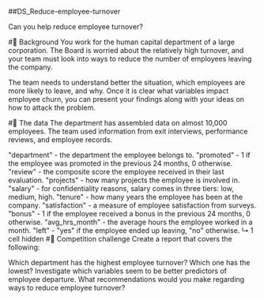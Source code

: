 ##DS_Reduce-employee-turnover

Can you help reduce employee turnover?

#📖 Background
You work for the human capital department of a large corporation. The Board is worried about the relatively high turnover, and your team must look into ways to reduce the number of employees leaving the company.

The team needs to understand better the situation, which employees are more likely to leave, and why. Once it is clear what variables impact employee churn, you can present your findings along with your ideas on how to attack the problem.

#💾 The data
The department has assembled data on almost 10,000 employees. The team used information from exit interviews, performance reviews, and employee records.

"department" - the department the employee belongs to.
"promoted" - 1 if the employee was promoted in the previous 24 months, 0 otherwise.
"review" - the composite score the employee received in their last evaluation.
"projects" - how many projects the employee is involved in.
"salary" - for confidentiality reasons, salary comes in three tiers: low, medium, high.
"tenure" - how many years the employee has been at the company.
"satisfaction" - a measure of employee satisfaction from surveys.
"bonus" - 1 if the employee received a bonus in the previous 24 months, 0 otherwise.
"avg_hrs_month" - the average hours the employee worked in a month.
"left" - "yes" if the employee ended up leaving, "no" otherwise.
↳ 1 cell hidden
#💪 Competition challenge
Create a report that covers the following:

Which department has the highest employee turnover? Which one has the lowest?
Investigate which variables seem to be better predictors of employee departure.
What recommendations would you make regarding ways to reduce employee turnover?
